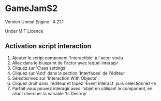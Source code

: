 # GameJamS2


Version Unreal Engine : 4.21.1

Under MIT Licence

## Activation script interaction
1. Ajouter le script component 'Interactible' à l'actor voulu
2. Allez dans le blueprint de l'actor avec lequel interagir
3. Cliquez sur 'Class settings'
4. Cliquez sur 'Add' dans la section 'Interfaces' de l'éditeur
5. Sélectionnez sur 'Interaction With Objects'
6. Cliquez droit dans l'éditeur et tapez 'Event Interact' puis sélectionnez-le
7. Parfait vous pouvez interagir avec l'objet en utilisant le component, en allant chercher la variable 'Is Destroy'
